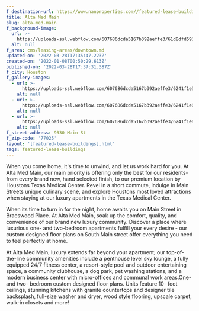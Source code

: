 ```yaml
---
f_destination-url: https://www.nanproperties.com//featured-lease-buildings/alta-med-main
title: Alta Med Main
slug: alta-med-main
f_background-image:
  url: >-
    https://uploads-ssl.webflow.com/607686dcda5167b392aeffe3/61d8dfd593c297847f5343c7_x1600.jpeg
  alt: null
f_area: cms/leasing-areas/downtown.md
updated-on: '2022-03-28T17:35:47.223Z'
created-on: '2022-01-08T00:50:29.613Z'
published-on: '2022-03-28T17:37:31.387Z'
f_city: Houston
f_gallery-images:
  - url: >-
      https://uploads-ssl.webflow.com/607686dcda5167b392aeffe3/6241f1e5be5990c1e5455193_download%20(1).jpg
    alt: null
  - url: >-
      https://uploads-ssl.webflow.com/607686dcda5167b392aeffe3/6241f1e6ff1a22135d6bef43_download%20(2).jpg
    alt: null
  - url: >-
      https://uploads-ssl.webflow.com/607686dcda5167b392aeffe3/6241f1e69f2488e3d367a330_download.jpg
    alt: null
f_street-address: 9330 Main St
f_zip-code: '77025'
layout: '[featured-lease-buildings].html'
tags: featured-lease-buildings
---
```


When you come home, it's time to unwind, and let us work hard for you. At Alta Med Main, our main priority is offering only the best for our residents- from every brand new, hand selected finish, to our premium location by Houstons Texas Medical Center. Revel in a short commute, indulge in Main Streets unique culinary scene, and explore Houstons most loved attractions when staying at our luxury apartments in the Texas Medical Center.

When its time to turn in for the night, home awaits you on Main Street in Braeswood Place. At Alta Med Main, soak up the comfort, quality, and convenience of our brand new luxury community. Discover a place where luxurious one- and two-bedroom apartments fulfill your every desire - our custom designed floor plans on South Main street offer everything you need to feel perfectly at home.

At Alta Med Main, luxury extends far beyond your apartment; our top-of-the-line community amenities include a penthouse level sky lounge, a fully equipped 24/7 fitness center, a resort-style pool and outdoor entertaining space, a community clubhouse, a dog park, pet washing stations, and a modern business center with micro-offices and communal work areas.One- and two- bedroom custom designed floor plans. Units feature 10- foot ceilings, stunning kitchens with granite countertops and designer tile backsplash, full-size washer and dryer, wood style flooring, upscale carpet, walk-in closets and more!
